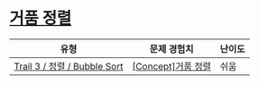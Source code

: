 # [거품 정렬](https://en.codetree.ai/trails/complete/curated-cards/intro-bubble-sort)

|유형|문제 경험치|난이도|
|---|---|---|
|[Trail 3 / 정렬 / Bubble Sort](https://en.codetree.ai/trail-info/novice-high/)|[[Concept]거품 정렬](https://en.codetree.ai/trails/complete/curated-cards/intro-bubble-sort/)|쉬움|


